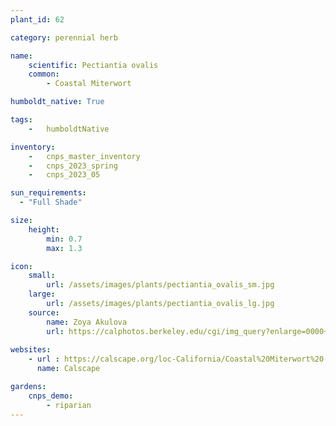 ```yaml
---
plant_id: 62

category: perennial herb

name: 
    scientific: Pectiantia ovalis
    common: 
        - Coastal Miterwort

humboldt_native: True

tags: 
    -   humboldtNative

inventory: 
    -   cnps_master_inventory
    -   cnps_2023_spring
    -   cnps_2023_05

sun_requirements:
  - "Full Shade"

size:
    height: 
        min: 0.7
        max: 1.3

icon: 
    small: 
        url: /assets/images/plants/pectiantia_ovalis_sm.jpg
    large: 
        url: /assets/images/plants/pectiantia_ovalis_lg.jpg
    source:
        name: Zoya Akulova 
        url: https://calphotos.berkeley.edu/cgi/img_query?enlarge=0000+0000+0511+2303 
 
websites:
    - url : https://calscape.org/loc-California/Coastal%20Miterwort%20(Pectiantia%20ovalis)
      name: Calscape

gardens:
    cnps_demo:
        - riparian
---
```



